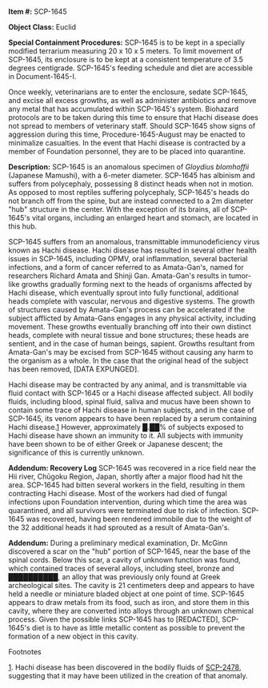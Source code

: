 **Item #:** SCP-1645

**Object Class:** Euclid

**Special Containment Procedures:** SCP-1645 is to be kept in a specially modified terrarium measuring 20 x 10 x 5 meters. To limit movement of SCP-1645, its enclosure is to be kept at a consistent temperature of 3.5 degrees centigrade. SCP-1645's feeding schedule and diet are accessible in Document-1645-I.

Once weekly, veterinarians are to enter the enclosure, sedate SCP-1645, and excise all excess growths, as well as administer antibiotics and remove any metal that has accumulated within SCP-1645's system. Biohazard protocols are to be taken during this time to ensure that Hachi disease does not spread to members of veterinary staff. Should SCP-1645 show signs of aggression during this time, Procedure-1645-August may be enacted to minimalize casualties. In the event that Hachi disease is contracted by a member of Foundation personnel, they are to be placed into quarantine.

**Description:** SCP-1645 is an anomalous specimen of _Gloydius blomhoffii_ (Japanese Mamushi), with a 6-meter diameter. SCP-1645 has albinism and suffers from polycephaly, possessing 8 distinct heads when not in motion. As opposed to most reptiles suffering polycephaly, SCP-1645's heads do not branch off from the spine, but are instead connected to a 2m diameter "hub" structure in the center. With the exception of its brains, all of SCP-1645's vital organs, including an enlarged heart and stomach, are located in this hub.

SCP-1645 suffers from an anomalous, transmittable immunodeficiency virus known as Hachi disease. Hachi disease has resulted in several other health issues in SCP-1645, including OPMV, oral inflammation, several bacterial infections, and a form of cancer referred to as Amata-Gan's, named for researchers Richard Amata and Shinji Gan. Amata-Gan's results in tumor-like growths gradually forming next to the heads of organisms affected by Hachi disease, which eventually sprout into fully functional, additional heads complete with vascular, nervous and digestive systems. The growth of structures caused by Amata-Gan's process can be accelerated if the subject afflicted by Amata-Gans engages in any physical activity, including movement. These growths eventually branching off into their own distinct heads, complete with neural tissue and bone structures; these heads are sentient, and in the case of human beings, sapient. Growths resultant from Amata-Gan's may be excised from SCP-1645 without causing any harm to the organism as a whole. In the case that the original head of the subject has been removed, \[DATA EXPUNGED\].

Hachi disease may be contracted by any animal, and is transmittable via fluid contact with SCP-1645 or a Hachi disease affected subject. All bodily fluids, including blood, spinal fluid, saliva and mucus have been shown to contain some trace of Hachi disease in human subjects, and in the case of SCP-1645, its venom appears to have been replaced by a serum containing Hachi disease.[1](javascript:;) However, approximately █.██% of subjects exposed to Hachi disease have shown an immunity to it. All subjects with immunity have been shown to be of either Greek or Japanese descent; the significance of this is currently unknown.

**Addendum: Recovery Log** SCP-1645 was recovered in a rice field near the Hii river, Chūgoku Region, Japan, shortly after a major flood had hit the area. SCP-1645 had bitten several workers in the field, resulting in them contracting Hachi disease. Most of the workers had died of fungal infections upon Foundation intervention, during which time the area was quarantined, and all survivors were terminated due to risk of infection. SCP-1645 was recovered, having been rendered immobile due to the weight of the 32 additional heads it had sprouted as a result of Amata-Gan's.

**Addendum:** During a preliminary medical examination, Dr. McGinn discovered a scar on the "hub" portion of SCP-1645, near the base of the spinal cords. Below this scar, a cavity of unknown function was found, which contained traces of several alloys, including steel, bronze and ██████████, an alloy that was previously only found at Greek archeological sites. The cavity is 21 centimeters deep and appears to have held a needle or miniature bladed object at one point of time. SCP-1645 appears to draw metals from its food, such as iron, and store them in this cavity, where they are converted into alloys through an unknown chemical process. Given the possible links SCP-1645 has to \[REDACTED\], SCP-1645's diet is to have as little metallic content as possible to prevent the formation of a new object in this cavity.

Footnotes

[1](javascript:;). Hachi disease has been discovered in the bodily fluids of [SCP-2478](/scp-2478), suggesting that it may have been utilized in the creation of that anomaly.